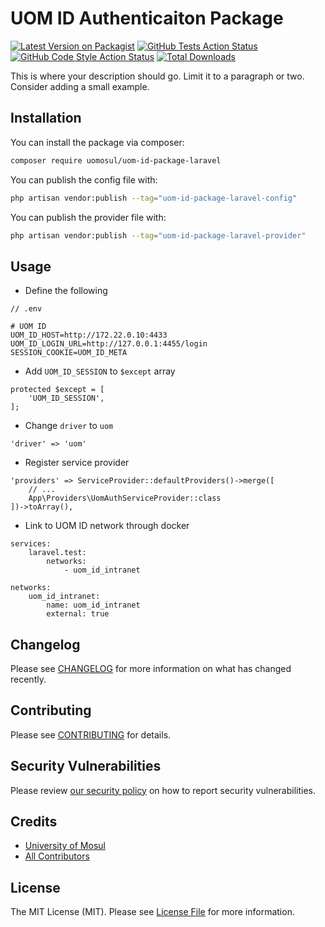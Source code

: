 # UOM ID Authenticaiton Package

[![Latest Version on Packagist](https://img.shields.io/packagist/v/uomosul/uom-id-package-laravel.svg?style=flat-square)](https://packagist.org/packages/uomosul/uom-id-package-laravel)
[![GitHub Tests Action Status](https://img.shields.io/github/actions/workflow/status/uomosul/uom-id-package-laravel/run-tests.yml?branch=main&label=tests&style=flat-square)](https://github.com/uomosul/uom-id-package-laravel/actions?query=workflow%3Arun-tests+branch%3Amain)
[![GitHub Code Style Action Status](https://img.shields.io/github/actions/workflow/status/uomosul/uom-id-package-laravel/fix-php-code-style-issues.yml?branch=main&label=code%20style&style=flat-square)](https://github.com/uomosul/uom-id-package-laravel/actions?query=workflow%3A"Fix+PHP+code+style+issues"+branch%3Amain)
[![Total Downloads](https://img.shields.io/packagist/dt/uomosul/uom-id-package-laravel.svg?style=flat-square)](https://packagist.org/packages/uomosul/uom-id-package-laravel)

This is where your description should go. Limit it to a paragraph or two. Consider adding a small example.

## Installation

You can install the package via composer:

```bash
composer require uomosul/uom-id-package-laravel
```

You can publish the config file with:

```bash
php artisan vendor:publish --tag="uom-id-package-laravel-config"
```

You can publish the provider file with:

```bash
php artisan vendor:publish --tag="uom-id-package-laravel-provider"
```

## Usage

- Define the following

```
// .env

# UOM ID
UOM_ID_HOST=http://172.22.0.10:4433
UOM_ID_LOGIN_URL=http://127.0.0.1:4455/login
SESSION_COOKIE=UOM_ID_META
```

- Add `UOM_ID_SESSION` to `$except` array

```
protected $except = [
    'UOM_ID_SESSION',
];
```

- Change `driver` to `uom`

```
'driver' => 'uom'
```

- Register service provider

```
'providers' => ServiceProvider::defaultProviders()->merge([
    // ...
    App\Providers\UomAuthServiceProvider::class
])->toArray(),
```

- Link to UOM ID network through docker

```
services:
    laravel.test:
        networks:
            - uom_id_intranet

networks:
    uom_id_intranet:
        name: uom_id_intranet
        external: true
```

## Changelog

Please see [CHANGELOG](CHANGELOG.md) for more information on what has changed recently.

## Contributing

Please see [CONTRIBUTING](CONTRIBUTING.md) for details.

## Security Vulnerabilities

Please review [our security policy](../../security/policy) on how to report security vulnerabilities.

## Credits

- [University of Mosul](https://github.com/uomosul)
- [All Contributors](../../contributors)

## License

The MIT License (MIT). Please see [License File](LICENSE.md) for more information.
